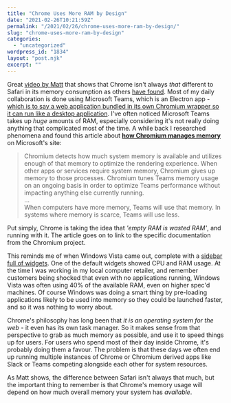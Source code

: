 ```yaml
---
title: "Chrome Uses More RAM by Design"
date: "2021-02-26T10:21:59Z"
permalink: "/2021/02/26/chrome-uses-more-ram-by-design/"
slug: "chrome-uses-more-ram-by-design"
categories:
  - "uncategorized"
wordpress_id: "1834"
layout: "post.njk"
excerpt: ""
---
```


Great [video by Matt](https://birchtree.me/blog/yes-chrome-uses-more-ram-than-safari-but-how-much-more/) that shows that Chrome isn't always _that_ different to Safari in its memory consumption as others [have found](https://www.flotato.com/post/memory-chrome-safari-flotato). Most of my daily collaboration is done using Microsoft Teams, which is an Electron app - [which is to say a web application bundled in its own Chromium wrapper so it can run like a desktop application](https://imarc.co.uk/2021/01/05/microsoft-is-replacing-the-outlook-app-with-a-web-app/). I've often noticed Microsoft Teams takes up _huge_ amounts of RAM, especially considering it's not really doing anything that complicated most of the time. A while back I researched phenomena and found this article about **[how Chromium manages memory](https://docs.microsoft.com/en-us/microsoftteams/teams-memory-usage-perf)** on Microsoft's site:

> Chromium detects how much system memory is available and utilizes enough of that memory to optimize the rendering experience. When other apps or services require system memory, Chromium gives up memory to those processes. Chromium tunes Teams memory usage on an ongoing basis in order to optimize Teams performance without impacting anything else currently running.  
> …  
> When computers have more memory, Teams will use that memory. In systems where memory is scarce, Teams will use less.

Put simply, Chrome is taking the idea that _'empty RAM is wasted RAM'_, and running with it. The article goes on to link to the specific documentation from the Chromium project.

This reminds me of when Windows Vista came out, complete with a [sidebar full of widgets](/wp-content/uploads/2021/02/windows-vista-sidebar.jpg). One of the default widgets showed CPU and RAM usage. At the time I was working in my local computer retailer, and remember customers being shocked that even with no applications running, Windows Vista was often using 40% of the available RAM, even on higher spec'd machines. Of course Windows was doing a smart thing by pre-loading applications likely to be used into memory so they could be launched faster, and so it was nothing to worry about.

Chrome's philosophy has long been that _it is an operating system for the web_ - it even has its own task manager. So it makes sense from that perspective to grab as much memory as possible, and use it to speed things up for users. For users who spend most of their day inside Chrome, it's probably doing them a favour. The problem is that these days we often end up running multiple instances of Chrome or Chromium derived apps like Slack or Teams competing alongside each other for system resources.

As Matt shows, the difference between Safari isn't always that much, but the important thing to remember is that Chrome's memory usage will depend on how much overall memory your system has _available_.
